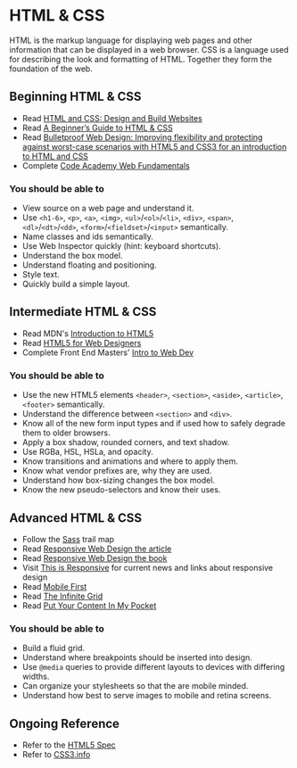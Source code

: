 # HTML & CSS

HTML is the markup language for displaying web pages and other information that can be displayed in a web browser. CSS is a language used for describing the look and formatting of HTML. Together they form the foundation of the web.

## Beginning HTML & CSS

* Read [HTML and CSS: Design and Build Websites](http://amzn.com/1118008189)
* Read [A Beginner’s Guide to HTML & CSS](http://learn.shayhowe.com)
* Read [Bulletproof Web Design: Improving flexibility and protecting against worst-case scenarios with HTML5 and CSS3 for an introduction to HTML and CSS](http://amzn.com/0321808355)
* Complete [Code Academy Web Fundamentals](http://www.codecademy.com/tracks/web)

### You should be able to

* View source on a web page and understand it.
* Use `<h1-6>`, `<p>`, `<a>`, `<img>`, `<ul>`/`<ol>`/`<li>`, `<div>`, `<span>`, `<dl>`/`<dt>`/`<dd>`, `<form>`/`<fieldset>`/`<input>` semantically.
* Name classes and ids semantically.
* Use Web Inspector quickly (hint: keyboard shortcuts).
* Understand the box model.
* Understand floating and positioning.
* Style text.
* Quickly build a simple layout.

## Intermediate HTML & CSS

* Read MDN's [Introduction to HTML5](https://developer.mozilla.org/en-US/docs/Web/Guide/HTML/HTML5/Introduction_to_HTML5)
* Read [HTML5 for Web Designers](http://www.abookapart.com/products/html5-for-web-designers)
* Complete Front End Masters' [Intro to Web Dev](https://frontendmasters.com/welcome/web-development/)

### You should be able to

* Use the new HTML5 elements `<header>`, `<section>`, `<aside>`, `<article>`, `<footer>` semantically.
* Understand the difference between `<section>` and `<div>`.
* Know all of the new form input types and if used how to safely degrade them to older browsers.
* Apply a box shadow, rounded corners, and text shadow.
* Use RGBa, HSL, HSLa, and opacity.
* Know transitions and animations and where to apply them.
* Know what vendor prefixes are, why they are used.
* Understand how box-sizing changes the box model.
* Know the new pseudo-selectors and know their uses.

## Advanced HTML & CSS

* Follow the [Sass](sass.md) trail map
* Read [Responsive Web Design the article](http://www.alistapart.com/articles/responsive-web-design/)
* Read [Responsive Web Design the book](http://www.abookapart.com/products/responsive-web-design)
* Visit [This is Responsive](http://responsive.rga.com) for current news and links about responsive design
* Read [Mobile First](http://www.abookapart.com/products/mobile-first)
* Read [The Infinite Grid](http://www.alistapart.com/articles/the-infinite-grid/)
* Read [Put Your Content In My Pocket](http://www.alistapart.com/articles/putyourcontentinmypocket/)

### You should be able to

* Build a fluid grid.
* Understand where breakpoints should be inserted into design.
* Use `@media` queries to provide different layouts to devices with differing widths.
* Can organize your stylesheets so that the are mobile minded.
* Understand how best to serve images to mobile and retina screens.

## Ongoing Reference

* Refer to the [HTML5 Spec](http://dev.w3.org/html5/spec/single-page.html)
* Refer to [CSS3.info](http://www.css3.info)
